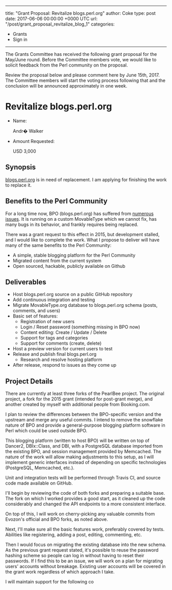 
---
title: "Grant Proposal: Revitalize blogs.perl.org"
author: Coke
type: post
date: 2017-06-06 00:00:00 +0000 UTC
url: "/post/grant_proposal_revitalize_blog_1"
categories:
 - Grants
 - Sign in

---


The Grants Committee has received the following grant proposal for the May/June round.
Before the Committee members vote, we would like to solicit feedback from the Perl community on the proposal.

Review the proposal below and please comment here by June 15th, 2017.
The Committee members will start the voting process following that
and the conclusion will be announced approximately in one week.

# Revitalize blogs.perl.org

- Name:

    Andr� Walker

- Amount Requested:

    USD 3,000

## Synopsis

[blogs.perl.org](http://blogs.perl.org) is in need of replacement. I
am applying for finishing the work to replace it.

## Benefits to the Perl Community

For a long time now, BPO (blogs.perl.org) has suffered from
[numerous issues](https://github.com/blogs-perl-org/blogs.perl.org/issues). It
is running on a custom MovableType which we cannot fix, has many
bugs in its behavior, and frankly requires being replaced.

There was a grant request to this effect in 2015, but development
stalled, and I would like to complete the work.  What I
propose to deliver will have many of the same benefits to the Perl
Community:

- A simple, stable blogging platform for the Perl Community
- Migrated content from the current system
- Open sourced, hackable, publicly available on Github

## Deliverables

- Host blogs.perl.org source on a public GitHub repository
- Add continuous integration and testing
- Migrate MovableType.org database to blogs.perl.org schema (posts, comments, and users)
- Basic set of features:
    - Registration of new users
    - Login / Reset password (something missing in BPO now)
    - Content editing: Create / Update / Delete
    - Support for tags and categories
    - Support for comments (create, delete)
- Host a preview version for current users to test
- Release and publish final blogs.perl.org
    - Research and resolve hosting platform
- After release, respond to issues as they come up

## Project Details

There are currently at least three forks of the PearlBee project. The original
project, a fork for the 2015 grant (intended for post-grant merge), and another
created by myself with additional people from Booking.com.

I plan to review the differences between the BPO-specific version and the
upstream and merge any useful commits. I intend to remove the snowflake
nature of BPO and provide a general-purpose blogging platform software
in Perl which could be used outside BPO.

This blogging platform (written to host BPO) will be written on top of Dancer2,
DBIx::Class, and DBI, with a PostgreSQL database imported from the
existing BPO, and session management provided by Memcached. The nature
of the work will allow making adjustments to this setup, as I will
implement generic interfaces instead of depending on specific
technologies (PostgreSQL, Memcached, etc.).

Unit and integration tests will be performed through Travis CI, and source code
made available on GitHub.

I'll begin by reviewing the code of both forks and preparing a suitable
base. The fork on which I worked provides a good start, as it cleaned
up the code considerably and changed the API endpoints to a more
consistent interface.

On top of this, I will work on cherry-picking any valuable commits from Evozon's
official and BPO forks, as noted above.

Next, I'll make sure all the basic features work, preferably covered by tests.
Abilities like registering, adding a post, editing, commenting, etc.

Then I would focus on migrating the existing database into the new schema. As
the previous grant request stated, it's possible to reuse the password hashing
scheme so people can log in without having to reset their passwords. If I
find this to be an issue, we will work on a plan for migrating users' accounts
without breakage. Existing user accounts will be covered in the grant
work regardless of which approach I take.

I will maintain support for the following co
